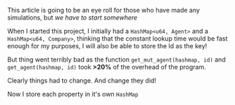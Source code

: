 This article is going to be an eye roll for those who have made any simulations, but *we have to start somewhere*

When I started this project, I initially had a `HashMap<u64, Agent>` and a `HashMap<u64, Company>`, thinking that the constant lookup time would be fast enough for my purposes, I will also be able to store the Id as the key!

But thing went terribly bad as the function `get_mut_agent(hashmap, id)` and `get_agent(hashmap, id)` took **>20%** of the overhead of the program.

Clearly things had to change. And change they did!

Now I store each property in it's own `HashMap`

